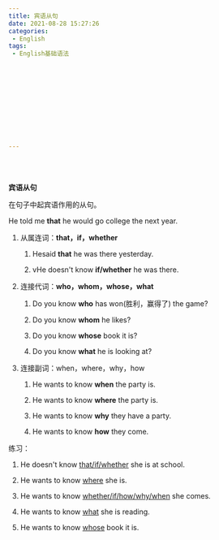 ```yaml
---
title: 宾语从句
date: 2021-08-28 15:27:26
categories:
 - English
tags:
 - English基础语法












---
```


<br>
<br>



**宾语从句**

在句子中起宾语作用的从句。

He told me **that** he would go college the next year.

1. 从属连词：**that，if，whether**

    1. Hesaid **that** he was there yesterday.

    2. vHe doesn't know **if/whether** he was there.

2. 连接代词：**who，whom，whose，what**

    1. Do you know **who** has won(胜利，赢得了) the game?

    2. Do you know **whom** he likes?

    3. Do you know **whose** book it is?

    4. Do you know **what** he is looking at?

3. 连接副词：when，where，why，how

    1. He wants to know **when** the party is.

    2. He wants to know **where** the party is.

    3. He wants to know **why** they have a party.

    4. He wants to know **how** they come.

练习：

1. He doesn't know <u>that/if/whether</u> she is at school.

2. He wants to know <u>where</u> she is.

3. He wants to know <u>whether/if/how/why/when</u> she comes.

4. He wants to know <u>what</u> she is reading.

5. He wants to know <u>whose</u> book it is.